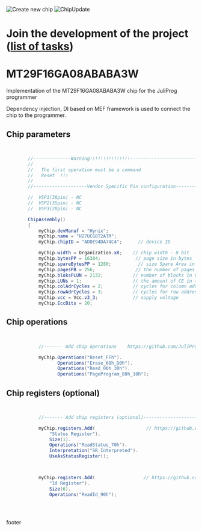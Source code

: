 ![Create new chip](https://github.com/JuliProg/MT29F16GA08ABABA3W/workflows/Create%20new%20chip/badge.svg?event=repository_dispatch)
![ChipUpdate](https://github.com/JuliProg/MT29F16GA08ABABA3W/workflows/ChipUpdate/badge.svg)
# Join the development of the project ([list of tasks](https://github.com/users/JuliProg/projects/1))


# MT29F16GA08ABABA3W
Implementation of the MT29F16GA08ABABA3W chip for the JuliProg programmer

Dependency injection, DI based on MEF framework is used to connect the chip to the programmer.

<section class = "listing">

# Chip parameters
```c#


        //--------------Warning!!!!!!!!!!!!!!!-------------------------------------------
        //
        //   The first operation must be a command
        //   Reset  !!!
        //
        //--------------------Vendor Specific Pin configuration---------------------------

        //  VSP1(38pin) - NC    
        //  VSP2(35pin) - NC
        //  VSP3(20pin) - NC

        ChipAssembly()
        {
            myChip.devManuf = "Hynix";
            myChip.name = "H27UCG8T2ATR";
            myChip.chipID = "ADDE94DA74C4";      // device ID

            myChip.width = Organization.x8;    // chip width - 8 bit
            myChip.bytesPP = 16384;             // page size in bytes
            myChip.spareBytesPP = 1280;          // size Spare Area in bytes
            myChip.pagesPB = 256;               // the number of pages per block 
            myChip.bloksPLUN = 2132;           // number of blocks in CE
            myChip.LUNs = 1;                   // the amount of CE in the chip
            myChip.colAdrCycles = 2;           // cycles for column addressing
            myChip.rowAdrCycles = 3;           // cycles for row addressing 
            myChip.vcc = Vcc.v3_3;             // supply voltage
            myChip.EccBits = 20;
```
# Chip operations
```c#


            //------- Add chip operations    https://github.com/JuliProg/Wiki#command-set----------------------------------------------------

            myChip.Operations("Reset_FFh").
                   Operations("Erase_60h_D0h").
                   Operations("Read_00h_30h").
                   Operations("PageProgram_80h_10h");

```
# Chip registers (optional)
```c#


            //------- Add chip registers (optional)----------------------------------------------------

            myChip.registers.Add(                   // https://github.com/JuliProg/Wiki/wiki/StatusRegister
                "Status Register").
                Size(1).
                Operations("ReadStatus_70h").
                Interpretation("SR_Interpreted").
                UseAsStatusRegister();



            myChip.registers.Add(                  // https://github.com/JuliProg/Wiki/wiki/ID-Register
                "Id Register").
                Size(6).
                Operations("ReadId_90h");
            

        

```
</section>





















footer
